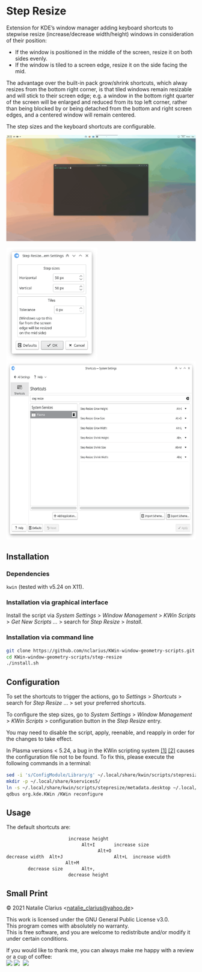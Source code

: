 # Step Resize

Extension for KDE’s window manager adding keyboard shortcuts to stepwise resize (increase/decrease width/height) windows in consideration of their position:

- If the window is positioned in the middle of the screen, resize it on both sides evenly.
- If the window is tiled to a screen edge, resize it on the side facing the mid.

The advantage over the built-in pack grow/shrink shortcuts, which alway resizes from the bottom right corner, is that tiled windows remain resizable and will stick to their screen edge; e.g. a window in the bottom right quarter of the screen will be enlarged and reduced from its top left corner, rather than being blocked by or being detached from the bottom and right screen edges, and a centered window will remain centered.

The step sizes and the keyboard shortcuts are configurable.

![screenshot](.img/screenshot.gif)

<img src=".img/config.png" alt="config" height="300"/>

<img src=".img/shortcuts.png" alt="shortcuts" height="475"/>


## Installation

### Dependencies

`kwin` (tested with v5.24 on X11).

### Installation via graphical interface

Install the script via *System Settings* > *Window Management* > *KWin Scripts* > *Get New Scripts …* > search for *Step Resize* > *Install*.

### Installation via command line

```bash
git clone https://github.com/nclarius/KWin-window-geometry-scripts.git
cd KWin-window-geometry-scripts/step-resize
./install.sh
```



## Configuration

To set the shortcuts to trigger the actions, go to *Settings* > *Shortcuts* > search for *Step Resize* … > set your preferred shortcuts.

To configure the step sizes, go to *System Settings* > *Window Management* > *KWin Scripts* > configuration button in the *Step Resize* entry.

You may need to disable the script, apply, reenable, and reapply in order for the changes to take effect.

In Plasma versions < 5.24, a bug in the KWin scripting system [[1]](https://bugs.kde.org/show_bug.cgi?id=411430) [[2]](https://bugs.kde.org/show_bug.cgi?id=444378) causes the configuration file not to be found. To fix this, please execute the following commands in a terminal:

```bash
sed -i 's/ConfigModule/Library/g' ~/.local/share/kwin/scripts/stepresize/metadata.desktop
mkdir -p ~/.local/share/kservices5/
ln -s ~/.local/share/kwin/scripts/stepresize/metadata.desktop ~/.local/share/kservices5/stepresize.desktop
qdbus org.kde.KWin /KWin reconfigure
```



## Usage

The default shortcuts are:

```
                       increase height    
                            Alt+I       increase size  
                                  Alt+O    
decrease width  Alt+J                   Alt+L  increase width     
                      Alt+M
        decrease size       Alt+,
                       decrease height
```



## Small Print

© 2021 Natalie Clarius \<natalie_clarius@yahoo.de\>

This work is licensed under the GNU General Public License v3.0.  
This program comes with absolutely no warranty.  
This is free software, and you are welcome to redistribute and/or modify it under certain conditions.  

If you would like to thank me, you can always make me happy with a review or a cup of coffee:  
<a href="https://store.kde.org/p/1632260"><img src="https://raw.githubusercontent.com/nclarius/Plasma-window-decorations/main/.img/kdestore.png" height="25"/></a>
<a href="https://www.paypal.com/donate/?hosted_button_id=7LUUJD83BWRM4"><img src="https://www.paypalobjects.com/en_US/DK/i/btn/btn_donateCC_LG.gif" height="25"/></a>&nbsp;&nbsp;<a href="https://www.buymeacoffee.com/nclarius"><img src="https://cdn.buymeacoffee.com/buttons/v2/default-yellow.png" height="25"/></a>
